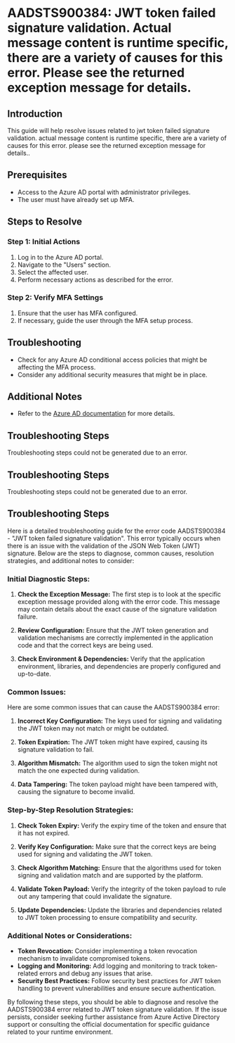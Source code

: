 # AADSTS900384: JWT token failed signature validation. Actual message content is runtime specific, there are a variety of causes for this error. Please see the returned exception message for details.

## Introduction
This guide will help resolve issues related to jwt token failed signature validation. actual message content is runtime specific, there are a variety of causes for this error. please see the returned exception message for details..

## Prerequisites
- Access to the Azure AD portal with administrator privileges.
- The user must have already set up MFA.

## Steps to Resolve

### Step 1: Initial Actions
1. Log in to the Azure AD portal.
2. Navigate to the "Users" section.
3. Select the affected user.
4. Perform necessary actions as described for the error.

### Step 2: Verify MFA Settings
1. Ensure that the user has MFA configured.
2. If necessary, guide the user through the MFA setup process.

## Troubleshooting
- Check for any Azure AD conditional access policies that might be affecting the MFA process.
- Consider any additional security measures that might be in place.

## Additional Notes
- Refer to the [Azure AD documentation](https://learn.microsoft.com/en-us/azure/active-directory/) for more details.


## Troubleshooting Steps
Troubleshooting steps could not be generated due to an error.

## Troubleshooting Steps
Troubleshooting steps could not be generated due to an error.

## Troubleshooting Steps
Here is a detailed troubleshooting guide for the error code AADSTS900384 - "JWT token failed signature validation". This error typically occurs when there is an issue with the validation of the JSON Web Token (JWT) signature. Below are the steps to diagnose, common causes, resolution strategies, and additional notes to consider:

### Initial Diagnostic Steps:

1. **Check the Exception Message:** The first step is to look at the specific exception message provided along with the error code. This message may contain details about the exact cause of the signature validation failure.

2. **Review Configuration:** Ensure that the JWT token generation and validation mechanisms are correctly implemented in the application code and that the correct keys are being used.

3. **Check Environment & Dependencies:** Verify that the application environment, libraries, and dependencies are properly configured and up-to-date.

### Common Issues:

Here are some common issues that can cause the AADSTS900384 error:

1. **Incorrect Key Configuration:** The keys used for signing and validating the JWT token may not match or might be outdated.

2. **Token Expiration:** The JWT token might have expired, causing its signature validation to fail.

3. **Algorithm Mismatch:** The algorithm used to sign the token might not match the one expected during validation.

4. **Data Tampering:** The token payload might have been tampered with, causing the signature to become invalid.

### Step-by-Step Resolution Strategies:

1. **Check Token Expiry:** Verify the expiry time of the token and ensure that it has not expired.

2. **Verify Key Configuration:** Make sure that the correct keys are being used for signing and validating the JWT token.

3. **Check Algorithm Matching:** Ensure that the algorithms used for token signing and validation match and are supported by the platform.

4. **Validate Token Payload:** Verify the integrity of the token payload to rule out any tampering that could invalidate the signature.

5. **Update Dependencies:** Update the libraries and dependencies related to JWT token processing to ensure compatibility and security.

### Additional Notes or Considerations:

- **Token Revocation:** Consider implementing a token revocation mechanism to invalidate compromised tokens.
- **Logging and Monitoring:** Add logging and monitoring to track token-related errors and debug any issues that arise.
- **Security Best Practices:** Follow security best practices for JWT token handling to prevent vulnerabilities and ensure secure authentication.

By following these steps, you should be able to diagnose and resolve the AADSTS900384 error related to JWT token signature validation. If the issue persists, consider seeking further assistance from Azure Active Directory support or consulting the official documentation for specific guidance related to your runtime environment.